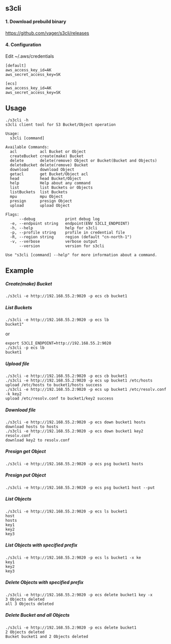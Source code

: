 ## s3cli
#### 1. Download prebuild binary
https://github.com/vager/s3cli/releases

#### 4. Configuration
Edit ~/.aws/credentials
```
[default]
aws_access_key_id=AK
aws_secret_access_key=SK

[ecs]
aws_access_key_id=AK
aws_secret_access_key=SK
```

## Usage
```
./s3cli -h
s3cli client tool for S3 Bucket/Object operation

Usage:
  s3cli [command]

Available Commands:
  acl          acl Bucket or Object
  createBucket create(make) Bucket
  delete       delete(remove) Object or Bucket(Bucket and Objects)
  deleteBucket delete(remove) Bucket
  download     download Object
  getacl       get Bucket/Object acl
  head         head Bucket/Object
  help         Help about any command
  list         list Buckets or Objects
  listBuckets  list Buckets
  mpu          mpu Object
  presign      presign Object
  upload       upload Object

Flags:
      --debug             print debug log
  -e, --endpoint string   endpoint(ENV S3CLI_ENDPOINT)
  -h, --help              help for s3cli
  -p, --profile string    profile in credential file
  -R, --region string     region (default "cn-north-1")
  -v, --verbose           verbose output
      --version           version for s3cli

Use "s3cli [command] --help" for more information about a command.
```

## Example
##### Create(make) Bucket
```
./s3cli -e http://192.168.55.2:9020 -p ecs cb bucket1
```

##### List Buckets
```
./s3cli -e http://192.168.55.2:9020 -p ecs lb
bucket1"
```
or  
```
export S3CLI_ENDPOINT=http://192.168.55.2:9020
./s3cli -p ecs lb
bucket1
```

##### Upload file
```
./s3cli -e http://192.168.55.2:9020 -p ecs cb bucket1
./s3cli -e http://192.168.55.2:9020 -p ecs up bucket1 /etc/hosts
upload /etc/hosts to bucket1/hosts success
./s3cli -e http://192.168.55.2:9020 -p ecs up bucket1 /etc/resolv.conf -k key2
upload /etc/resolv.conf to bucket1/key2 success
```

##### Download file
```
./s3cli -e http://192.168.55.2:9020 -p ecs down bucket1 hosts
download hosts to hosts
./s3cli -e http://192.168.55.2:9020 -p ecs down bucket1 key2 resolv.conf
download key2 to resolv.conf
```

##### Presign get Object
```
./s3cli -e http://192.168.55.2:9020 -p ecs psg bucket1 hosts
```

##### Presign put Object 
```
./s3cli -e http://192.168.55.2:9020 -p ecs psg bucket1 host --put
```

##### List Objects
```
./s3cli -e http://192.168.55.2:9020 -p ecs ls bucket1
host
hosts
key1
key2
key3
```

##### List Objects with specified prefix
```
./s3cli -e http://192.168.55.2:9020 -p ecs ls bucket1 -x ke
key1
key2
key3
```

##### Delete Objects with specified prefix
```
./s3cli -e http://192.168.55.2:9020 -p ecs delete bucket1 key -x
3 Objects deleted
all 3 Objects deleted
```

##### Delete Bucket and all Objects
```
./s3cli -e http://192.168.55.2:9020 -p ecs delete bucket1
2 Objects deleted
Bucket bucket1 and 2 Objects deleted
```